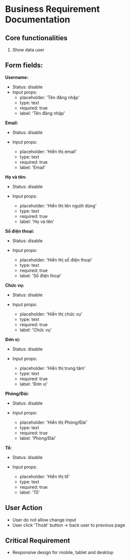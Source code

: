 # Business Requirement Documentation

## Core functionalities

1. Show data user

## Form fields:

**Username:**

- Status: disable
- Input props:
  - placeholder: 'Tên đăng nhập'
  - type: text
  - required: true
  - label: 'Tên đăng nhập'

**Email:**

- Status: disable
- Input props:

  - placeholder: 'Hiển thị email'
  - type: text
  - required: true
  - label: 'Email'

**Họ và tên:**

- Status: disable
- Input props:

  - placeholder: 'Hiển thị tên người dùng'
  - type: text
  - required: true
  - label: 'Họ và tên'

**Số điện thoại:**

- Status: disable
- Input props:

  - placeholder: 'Hiển thị số điện thoại'
  - type: text
  - required: true
  - label: 'Số điện thoại'

**Chức vụ:**

- Status: disable
- Input props:

  - placeholder: 'Hiển thị chức vụ'
  - type: text
  - required: true
  - label: 'Chức vụ'

**Đơn vị:**

- Status: disable
- Input props:

  - placeholder: 'Hiển thị trung tâm'
  - type: text
  - required: true
  - label: 'Đơn vị'

**Phòng/Đài:**

- Status: disable
- Input props:

  - placeholder: 'Hiển thị Phòng/Đài'
  - type: text
  - required: true
  - label: 'Phòng/Đài'

**Tổ:**

- Status: disable
- Input props:

  - placeholder: 'Hiển thị tổ'
  - type: text
  - required: true
  - label: 'Tổ'

## User Action

- User do not allow change input
- User click 'Thoát' button -> back user to previous page

## Critical Requirement

- Responsive design for mobile, tablet and desktop
